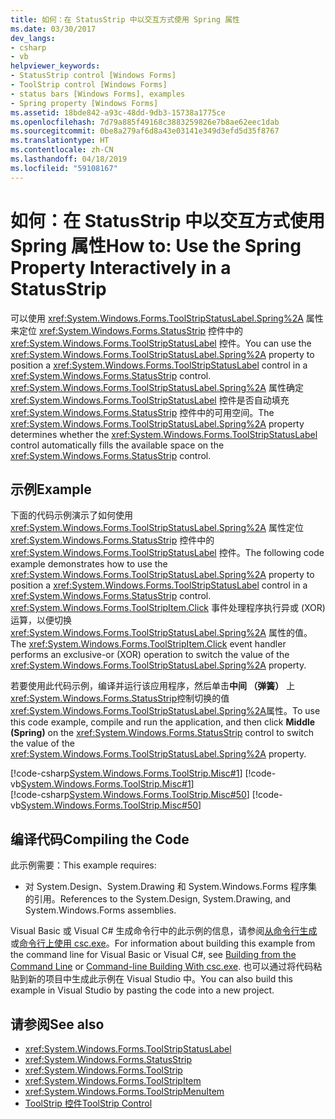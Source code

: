 ```yaml
---
title: 如何：在 StatusStrip 中以交互方式使用 Spring 属性
ms.date: 03/30/2017
dev_langs:
- csharp
- vb
helpviewer_keywords:
- StatusStrip control [Windows Forms]
- ToolStrip control [Windows Forms]
- status bars [Windows Forms], examples
- Spring property [Windows Forms]
ms.assetid: 18bde842-a93c-48dd-9db3-15738a1775ce
ms.openlocfilehash: 7d79a885f49168c3883259826e7b8ae62eec1dab
ms.sourcegitcommit: 0be8a279af6d8a43e03141e349d3efd5d35f8767
ms.translationtype: HT
ms.contentlocale: zh-CN
ms.lasthandoff: 04/18/2019
ms.locfileid: "59108167"
---
```

# <a name="how-to-use-the-spring-property-interactively-in-a-statusstrip"></a><span data-ttu-id="e9139-102">如何：在 StatusStrip 中以交互方式使用 Spring 属性</span><span class="sxs-lookup"><span data-stu-id="e9139-102">How to: Use the Spring Property Interactively in a StatusStrip</span></span>
<span data-ttu-id="e9139-103">可以使用 <xref:System.Windows.Forms.ToolStripStatusLabel.Spring%2A> 属性来定位 <xref:System.Windows.Forms.StatusStrip> 控件中的 <xref:System.Windows.Forms.ToolStripStatusLabel> 控件。</span><span class="sxs-lookup"><span data-stu-id="e9139-103">You can use the <xref:System.Windows.Forms.ToolStripStatusLabel.Spring%2A> property to position a <xref:System.Windows.Forms.ToolStripStatusLabel> control in a <xref:System.Windows.Forms.StatusStrip> control.</span></span> <span data-ttu-id="e9139-104"><xref:System.Windows.Forms.ToolStripStatusLabel.Spring%2A> 属性确定 <xref:System.Windows.Forms.ToolStripStatusLabel> 控件是否自动填充 <xref:System.Windows.Forms.StatusStrip> 控件中的可用空间。</span><span class="sxs-lookup"><span data-stu-id="e9139-104">The <xref:System.Windows.Forms.ToolStripStatusLabel.Spring%2A> property determines whether the <xref:System.Windows.Forms.ToolStripStatusLabel> control automatically fills the available space on the <xref:System.Windows.Forms.StatusStrip> control.</span></span>  
  
## <a name="example"></a><span data-ttu-id="e9139-105">示例</span><span class="sxs-lookup"><span data-stu-id="e9139-105">Example</span></span>  
 <span data-ttu-id="e9139-106">下面的代码示例演示了如何使用 <xref:System.Windows.Forms.ToolStripStatusLabel.Spring%2A> 属性定位 <xref:System.Windows.Forms.StatusStrip> 控件中的 <xref:System.Windows.Forms.ToolStripStatusLabel> 控件。</span><span class="sxs-lookup"><span data-stu-id="e9139-106">The following code example demonstrates how to use the <xref:System.Windows.Forms.ToolStripStatusLabel.Spring%2A> property to position a <xref:System.Windows.Forms.ToolStripStatusLabel> control in a <xref:System.Windows.Forms.StatusStrip> control.</span></span> <span data-ttu-id="e9139-107"><xref:System.Windows.Forms.ToolStripItem.Click> 事件处理程序执行异或 (XOR) 运算，以便切换 <xref:System.Windows.Forms.ToolStripStatusLabel.Spring%2A> 属性的值。</span><span class="sxs-lookup"><span data-stu-id="e9139-107">The <xref:System.Windows.Forms.ToolStripItem.Click> event handler performs an exclusive-or (XOR) operation to switch the value of the <xref:System.Windows.Forms.ToolStripStatusLabel.Spring%2A> property.</span></span>  
  
 <span data-ttu-id="e9139-108">若要使用此代码示例，编译并运行该应用程序，然后单击**中间 （弹簧）** 上<xref:System.Windows.Forms.StatusStrip>控制切换的值<xref:System.Windows.Forms.ToolStripStatusLabel.Spring%2A>属性。</span><span class="sxs-lookup"><span data-stu-id="e9139-108">To use this code example, compile and run the application, and then click **Middle (Spring)** on the <xref:System.Windows.Forms.StatusStrip> control to switch the value of the <xref:System.Windows.Forms.ToolStripStatusLabel.Spring%2A> property.</span></span>  
  
 [!code-csharp[System.Windows.Forms.ToolStrip.Misc#1](~/samples/snippets/csharp/VS_Snippets_Winforms/System.Windows.Forms.ToolStrip.Misc/CS/Program.cs#1)]
 [!code-vb[System.Windows.Forms.ToolStrip.Misc#1](~/samples/snippets/visualbasic/VS_Snippets_Winforms/System.Windows.Forms.ToolStrip.Misc/VB/Program.vb#1)]  
[!code-csharp[System.Windows.Forms.ToolStrip.Misc#50](~/samples/snippets/csharp/VS_Snippets_Winforms/System.Windows.Forms.ToolStrip.Misc/CS/Program.cs#50)]
[!code-vb[System.Windows.Forms.ToolStrip.Misc#50](~/samples/snippets/visualbasic/VS_Snippets_Winforms/System.Windows.Forms.ToolStrip.Misc/VB/Program.vb#50)]  
  
## <a name="compiling-the-code"></a><span data-ttu-id="e9139-109">编译代码</span><span class="sxs-lookup"><span data-stu-id="e9139-109">Compiling the Code</span></span>  
 <span data-ttu-id="e9139-110">此示例需要：</span><span class="sxs-lookup"><span data-stu-id="e9139-110">This example requires:</span></span>  
  
-   <span data-ttu-id="e9139-111">对 System.Design、System.Drawing 和 System.Windows.Forms 程序集的引用。</span><span class="sxs-lookup"><span data-stu-id="e9139-111">References to the System.Design, System.Drawing, and System.Windows.Forms assemblies.</span></span>  
  
 <span data-ttu-id="e9139-112">Visual Basic 或 Visual C# 生成命令行中的此示例的信息，请参阅[从命令行生成](../../../visual-basic/reference/command-line-compiler/building-from-the-command-line.md)或[命令行上使用 csc.exe](../../../csharp/language-reference/compiler-options/command-line-building-with-csc-exe.md)。</span><span class="sxs-lookup"><span data-stu-id="e9139-112">For information about building this example from the command line for Visual Basic or Visual C#, see [Building from the Command Line](../../../visual-basic/reference/command-line-compiler/building-from-the-command-line.md) or [Command-line Building With csc.exe](../../../csharp/language-reference/compiler-options/command-line-building-with-csc-exe.md).</span></span> <span data-ttu-id="e9139-113">也可以通过将代码粘贴到新的项目中生成此示例在 Visual Studio 中。</span><span class="sxs-lookup"><span data-stu-id="e9139-113">You can also build this example in Visual Studio by pasting the code into a new project.</span></span>  
  
## <a name="see-also"></a><span data-ttu-id="e9139-114">请参阅</span><span class="sxs-lookup"><span data-stu-id="e9139-114">See also</span></span>

- <xref:System.Windows.Forms.ToolStripStatusLabel>
- <xref:System.Windows.Forms.StatusStrip>
- <xref:System.Windows.Forms.ToolStrip>
- <xref:System.Windows.Forms.ToolStripItem>
- <xref:System.Windows.Forms.ToolStripMenuItem>
- [<span data-ttu-id="e9139-115">ToolStrip 控件</span><span class="sxs-lookup"><span data-stu-id="e9139-115">ToolStrip Control</span></span>](toolstrip-control-windows-forms.md)
